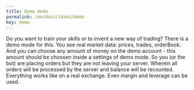 ```yaml
---
title: Demo mode
permalink: /en/docs/tasks/demo
key: demo
---
```


Do you want to train your skills or to invent a new way of trading? There is a demo mode for this. You see real market data: prices, trades, orderBook. And you can choose any amount of money on the demo account - this amount should be choosen inside a settings of demo mode.
So you (or the bot) are placing orders but they are not leaving your server. 
Wherein all orders will be processed by the server and balance will be recounted. Everything works like on a real exchange. Even margin and leverage can be used.